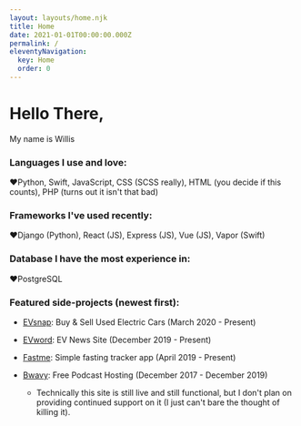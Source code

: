 ```yaml
---
layout: layouts/home.njk
title: Home
date: 2021-01-01T00:00:00.000Z
permalink: /
eleventyNavigation:
  key: Home
  order: 0
---
```

# Hello There,

My name is Willis 

### **Languages I use and love:** 

❤️Python, Swift, JavaScript, CSS (SCSS really), HTML (you decide if this counts), PHP (turns out it isn't that bad)

### **Frameworks I've used recently:**

❤️Django (Python), React (JS), Express (JS), Vue (JS), Vapor (Swift)

### **Database I have the most experience in:**

❤️PostgreSQL

### **Featured side-projects (newest first):**

* [EVsnap](https://www.evsnap.com/): Buy & Sell Used Electric Cars (March 2020 - Present)
* [EVword](https://evword.com/): EV News Site (December 2019 - Present)
* [Fastme](https://apps.apple.com/us/app/fastme-fasting-tracker/id1451575216): Simple fasting tracker app (April 2019 - Present)
* [Bwavy](http://www.bwavy.com/): Free Podcast Hosting (December 2017 - December 2019)

  * Technically this site is still live and still functional, but I don't plan on providing continued support on it (I just can't bare the thought of killing it).